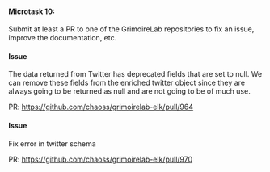 #### Microtask 10:
Submit at least a PR to one of the GrimoireLab repositories to fix an issue, improve the documentation, etc. 

#### Issue
 The data returned from Twitter has deprecated fields that are set to null. We can remove these fields from the enriched twitter object since they are always going to be returned as null and are not going to be of much use. 

PR: https://github.com/chaoss/grimoirelab-elk/pull/964 


#### Issue
Fix error in twitter schema

PR: https://github.com/chaoss/grimoirelab-elk/pull/970
